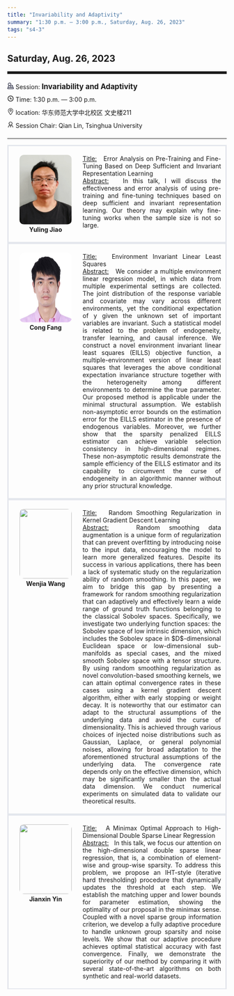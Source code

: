 ```yaml
---
title: "Invariability and Adaptivity"
summary: "1:30 p.m. — 3:00 p.m., Saturday, Aug. 26, 2023"
tags: "s4-3"
---
```


Saturday, Aug. 26, 2023
------


<hr style="border: 0; border-top: 5px solid;">

<div class="tip">
    <img class="icon" src="/icon/yanjiang.png" />
    Session: <span class="font-bold" style="font-size:120%">Invariability and Adaptivity</span>
</div>

<div class="tip">
    <img class="icon" src="/icon/shizhong.png" />
    Time: 1:30 p.m. — 3:00 p.m.
</div>
<div class="tip">
    <img class="icon" src="/icon/didian.png" />
    location: 华东师范大学中北校区 文史楼211
</div>


<div class="tip">
    <img class="icon" src="/icon/lingdao.png" />
    Session Chair: Qian Lin, Tsinghua University
</div>


________________________________________

<div class="row">
    <div class="left">
        <img src="/images/yuling.png" class="avatar" />
        <div class="font-small font-bold">
            <a>
                Yuling Jiao
            </a>
        </div>
    </div>
    <div class="right">
        <div class="font-small">
            <u>Title:</u> &nbsp;
            Error Analysis on Pre-Training and Fine-Tuning Based on Deep Sufficient and Invariant Representation Learning
        </div>
        <div class="content font-small">
            <u>Abstract:</u> &nbsp;
            In this talk, I will discuss the effectiveness and error analysis of using pre-training and fine-tuning techniques based on deep sufficient and invariant representation learning. Our theory  may explain why fine-tuning works when the sample size is not so large.
        </div>
    </div>
</div>

<div class="row">
    <div class="left">
        <img src="/images/fangcong.png" class="avatar" />
        <div class="font-small font-bold">
            <a>
                Cong Fang
            </a>
        </div>
    </div>
    <div class="right">
        <div class="font-small">
            <u>Title:</u> &nbsp;
            Environment Invariant Linear Least Squares
        </div>
        <div class="content font-small">
            <u>Abstract:</u> &nbsp;
            We consider a multiple environment linear regression model, in which data from multiple experimental settings are collected. The joint distribution of the response variable and covariate may vary across different environments, yet the conditional expectation of y given the unknown set of important variables are invariant. Such a statistical model is related to the problem of endogeneity, transfer learning, and causal inference. We construct a novel environment invariant linear least squares (EILLS) objective function, a multiple-environment version of linear least squares that leverages the above conditional expectation invariance structure together with the heterogeneity among different environments to determine the true parameter. Our proposed method is applicable under the minimal structural assumption. We establish non-asymptotic error bounds on the estimation error for the EILLS estimator in the presence of endogenous variables. Moreover, we further show that the sparsity penalized EILLS estimator can achieve variable selection consistency in high-dimensional regimes. These non-asymptotic results demonstrate the sample efficiency of the EILLS estimator and its capability to circumvent the curse of endogeneity in an algorithmic manner without any prior structural knowledge.
        </div>
    </div>
</div>

<div class="row">
    <div class="left">
        <img src="/images/wenjia.png" class="avatar" />
        <div class="font-small font-bold">
            <a>
                Wenjia Wang
            </a>
        </div>
    </div>
    <div class="right">
        <div class="font-small">
            <u>Title:</u> &nbsp;
            Random Smoothing Regularization in Kernel Gradient Descent Learning
        </div>
        <div class="content font-small">
            <u>Abstract:</u> &nbsp;
            Random smoothing data augmentation is a unique form of regularization that can prevent overfitting by introducing noise to the input data, encouraging the model to learn more generalized features. Despite its success in various applications, there has been a lack of systematic study on the regularization ability of random smoothing. In this paper, we aim to bridge this gap by presenting a framework for random smoothing regularization that can adaptively and effectively learn a wide range of ground truth functions belonging to the classical Sobolev spaces. Specifically, we investigate two underlying function spaces: the Sobolev space of low intrinsic dimension, which includes the Sobolev space in $D$-dimensional Euclidean space or low-dimensional sub-manifolds as special cases, and the mixed smooth Sobolev space with a tensor structure. By using random smoothing regularization as novel convolution-based smoothing kernels, we can attain optimal convergence rates in these cases using a kernel gradient descent algorithm, either with early stopping or weight decay. It is noteworthy that our estimator can adapt to the structural assumptions of the underlying data and avoid the curse of dimensionality. This is achieved through various choices of injected noise distributions such as Gaussian, Laplace, or general polynomial noises, allowing for broad adaptation to the aforementioned structural assumptions of the underlying data. The convergence rate depends only on the effective dimension, which may be significantly smaller than the actual data dimension. We conduct numerical experiments on simulated data to validate our theoretical results.
        </div>
    </div>
</div>

<div class="row">
    <div class="left">
        <img src="/images/jianxin.png" class="avatar" />
        <div class="font-small font-bold">
            <a>
                Jianxin Yin
            </a>
        </div>
    </div>
    <div class="right">
        <div class="font-small">
            <u>Title:</u> &nbsp;
            A Minimax Optimal Approach to High-Dimensional Double Sparse Linear Regression 
        </div>
        <div class="content font-small">
            <u>Abstract:</u> &nbsp;
            In this talk, we focus our attention on the high-dimensional double sparse linear regression, that is, a combination of element-wise and group-wise sparsity. To address this problem, we propose an IHT-style (iterative hard thresholding) procedure that dynamically updates the threshold at each step. We establish the matching upper and lower bounds for parameter estimation, showing the optimality of our proposal in the minimax sense. Coupled with a novel sparse group information criterion, we develop a fully adaptive procedure to handle unknown group sparsity and noise levels. We show that our adaptive procedure achieves optimal statistical accuracy with fast convergence. Finally, we demonstrate the superiority of our method by comparing it with several state-of-the-art algorithms on both synthetic and real-world datasets.
        </div>
    </div>
</div>

<style>

.tip {
    height: 30px;
    line-height: 30px;
}

.icon {
    width: 15px;
}

.row {
    padding: 10px; 
    height: auto; 
    border-bottom-width: 2px; 
    border-style: solid; 
    border-color: #E4E7ED; 
    padding-bottom: 20px; 
    padding-top: 20px;
    display: flex; 
    text-align: justify;
}

.left {
    min-width: 150px !important;
    text-align: center;
}

.avatar {
    width: 120px;
    height: 160px;
    max-width: 100%;
    border-radius: 10px;
}

.right {
    margin-left: 10px; 
    max-width: 80%;
}


.font-small {
    /* font-size: 16px; */
}

.font-bold {
    font-weight: bold;
}
</style>
